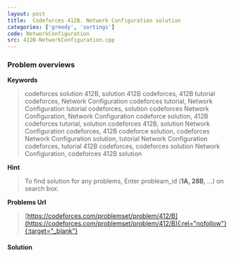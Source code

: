 ```yaml
---
layout: post
title:  Codeforces 412B. Network Configuration solution
categories: ['greedy', 'sortings']
code: NetworkConfiguration
src: 412B-NetworkConfiguration.cpp
---
```

### **Problem overviews**

**Keywords**
> codeforces solution 412B, solution 412B codeforces, 412B tutorial codeforces, Network Configuration codeforces tutorial, Network Configuration tutorial codeforces, solution codeforces Network Configuration, Network Configuration codeforce solution, 412B codeforces tutorial, solution codeforces 412B, solution Network Configuration codeforces, 412B codeforce solution, codeforces Network Configuration solution, tutorial Network Configuration codeforces, tutorial 412B codeforces, codeforces solution Network Configuration, codeforces 412B solution

**Hint**
> To find solution for any problems, Enter probleam_id (**1A, 28B**, ...) on search box. 

**Problems Url**
> [https://codeforces.com/problemset/problem/412/B](https://codeforces.com/problemset/problem/412/B){:rel="nofollow"}{:target="_blank"}

#### **Solution**



